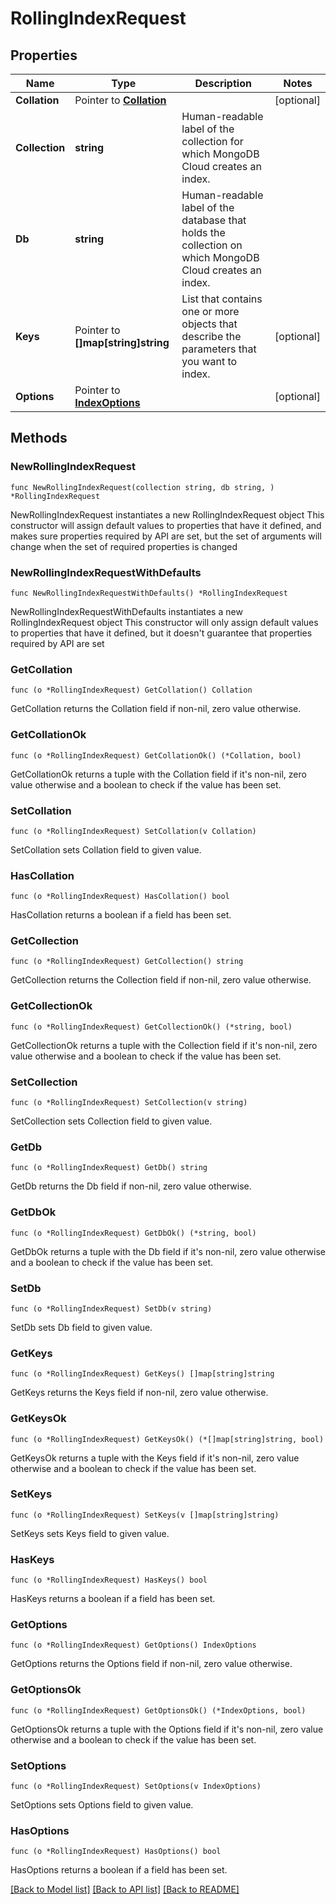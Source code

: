 # RollingIndexRequest

## Properties

Name | Type | Description | Notes
------------ | ------------- | ------------- | -------------
**Collation** | Pointer to [**Collation**](Collation.md) |  | [optional] 
**Collection** | **string** | Human-readable label of the collection for which MongoDB Cloud creates an index. | 
**Db** | **string** | Human-readable label of the database that holds the collection on which MongoDB Cloud creates an index. | 
**Keys** | Pointer to **[]map[string]string** | List that contains one or more objects that describe the parameters that you want to index. | [optional] 
**Options** | Pointer to [**IndexOptions**](IndexOptions.md) |  | [optional] 

## Methods

### NewRollingIndexRequest

`func NewRollingIndexRequest(collection string, db string, ) *RollingIndexRequest`

NewRollingIndexRequest instantiates a new RollingIndexRequest object
This constructor will assign default values to properties that have it defined,
and makes sure properties required by API are set, but the set of arguments
will change when the set of required properties is changed

### NewRollingIndexRequestWithDefaults

`func NewRollingIndexRequestWithDefaults() *RollingIndexRequest`

NewRollingIndexRequestWithDefaults instantiates a new RollingIndexRequest object
This constructor will only assign default values to properties that have it defined,
but it doesn't guarantee that properties required by API are set

### GetCollation

`func (o *RollingIndexRequest) GetCollation() Collation`

GetCollation returns the Collation field if non-nil, zero value otherwise.

### GetCollationOk

`func (o *RollingIndexRequest) GetCollationOk() (*Collation, bool)`

GetCollationOk returns a tuple with the Collation field if it's non-nil, zero value otherwise
and a boolean to check if the value has been set.

### SetCollation

`func (o *RollingIndexRequest) SetCollation(v Collation)`

SetCollation sets Collation field to given value.

### HasCollation

`func (o *RollingIndexRequest) HasCollation() bool`

HasCollation returns a boolean if a field has been set.

### GetCollection

`func (o *RollingIndexRequest) GetCollection() string`

GetCollection returns the Collection field if non-nil, zero value otherwise.

### GetCollectionOk

`func (o *RollingIndexRequest) GetCollectionOk() (*string, bool)`

GetCollectionOk returns a tuple with the Collection field if it's non-nil, zero value otherwise
and a boolean to check if the value has been set.

### SetCollection

`func (o *RollingIndexRequest) SetCollection(v string)`

SetCollection sets Collection field to given value.


### GetDb

`func (o *RollingIndexRequest) GetDb() string`

GetDb returns the Db field if non-nil, zero value otherwise.

### GetDbOk

`func (o *RollingIndexRequest) GetDbOk() (*string, bool)`

GetDbOk returns a tuple with the Db field if it's non-nil, zero value otherwise
and a boolean to check if the value has been set.

### SetDb

`func (o *RollingIndexRequest) SetDb(v string)`

SetDb sets Db field to given value.


### GetKeys

`func (o *RollingIndexRequest) GetKeys() []map[string]string`

GetKeys returns the Keys field if non-nil, zero value otherwise.

### GetKeysOk

`func (o *RollingIndexRequest) GetKeysOk() (*[]map[string]string, bool)`

GetKeysOk returns a tuple with the Keys field if it's non-nil, zero value otherwise
and a boolean to check if the value has been set.

### SetKeys

`func (o *RollingIndexRequest) SetKeys(v []map[string]string)`

SetKeys sets Keys field to given value.

### HasKeys

`func (o *RollingIndexRequest) HasKeys() bool`

HasKeys returns a boolean if a field has been set.

### GetOptions

`func (o *RollingIndexRequest) GetOptions() IndexOptions`

GetOptions returns the Options field if non-nil, zero value otherwise.

### GetOptionsOk

`func (o *RollingIndexRequest) GetOptionsOk() (*IndexOptions, bool)`

GetOptionsOk returns a tuple with the Options field if it's non-nil, zero value otherwise
and a boolean to check if the value has been set.

### SetOptions

`func (o *RollingIndexRequest) SetOptions(v IndexOptions)`

SetOptions sets Options field to given value.

### HasOptions

`func (o *RollingIndexRequest) HasOptions() bool`

HasOptions returns a boolean if a field has been set.


[[Back to Model list]](../README.md#documentation-for-models) [[Back to API list]](../README.md#documentation-for-api-endpoints) [[Back to README]](../README.md)


